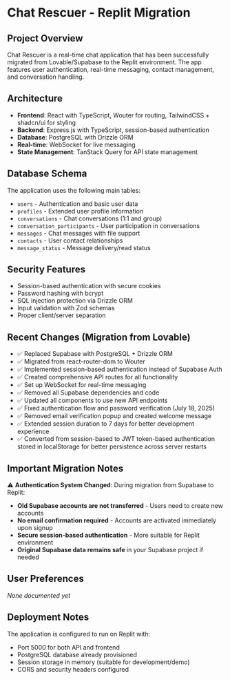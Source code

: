 # Chat Rescuer - Replit Migration

## Project Overview
Chat Rescuer is a real-time chat application that has been successfully migrated from Lovable/Supabase to the Replit environment. The app features user authentication, real-time messaging, contact management, and conversation handling.

## Architecture
- **Frontend**: React with TypeScript, Wouter for routing, TailwindCSS + shadcn/ui for styling
- **Backend**: Express.js with TypeScript, session-based authentication
- **Database**: PostgreSQL with Drizzle ORM
- **Real-time**: WebSocket for live messaging
- **State Management**: TanStack Query for API state management

## Database Schema
The application uses the following main tables:
- `users` - Authentication and basic user data
- `profiles` - Extended user profile information
- `conversations` - Chat conversations (1:1 and group)
- `conversation_participants` - User participation in conversations
- `messages` - Chat messages with file support
- `contacts` - User contact relationships
- `message_status` - Message delivery/read status

## Security Features
- Session-based authentication with secure cookies
- Password hashing with bcrypt
- SQL injection protection via Drizzle ORM
- Input validation with Zod schemas
- Proper client/server separation

## Recent Changes (Migration from Lovable)
- ✅ Replaced Supabase with PostgreSQL + Drizzle ORM
- ✅ Migrated from react-router-dom to Wouter
- ✅ Implemented session-based authentication instead of Supabase Auth
- ✅ Created comprehensive API routes for all functionality
- ✅ Set up WebSocket for real-time messaging
- ✅ Removed all Supabase dependencies and code
- ✅ Updated all components to use new API endpoints
- ✅ Fixed authentication flow and password verification (July 18, 2025)
- ✅ Removed email verification popup and created welcome message
- ✅ Extended session duration to 7 days for better development experience
- ✅ Converted from session-based to JWT token-based authentication stored in localStorage for better persistence across server restarts

## Important Migration Notes
⚠️ **Authentication System Changed**: During migration from Supabase to Replit:
- **Old Supabase accounts are not transferred** - Users need to create new accounts
- **No email confirmation required** - Accounts are activated immediately upon signup
- **Secure session-based authentication** - More suitable for Replit environment
- **Original Supabase data remains safe** in your Supabase project if needed

## User Preferences
*None documented yet*

## Deployment Notes
The application is configured to run on Replit with:
- Port 5000 for both API and frontend
- PostgreSQL database already provisioned
- Session storage in memory (suitable for development/demo)
- CORS and security headers configured